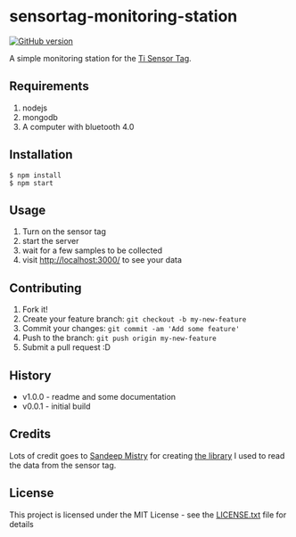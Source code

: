 # sensortag-monitoring-station

[![GitHub version](https://badge.fury.io/gh/micahnyc%2Fsensortag-monitoring-station.svg)](https://badge.fury.io/gh/micahnyc%2Fsensortag-monitoring-station)

A simple monitoring station for the [Ti Sensor Tag](http://www.ti.com/tool/cc2650stk). 

## Requirements
1. nodejs
2. mongodb
3. A computer with bluetooth 4.0 

## Installation

```
$ npm install
$ npm start
```

## Usage

1. Turn on the sensor tag
2. start the server
3. wait for a few samples to be collected
4. visit [http://localhost:3000/](http://localhost:3000/) to see your data

## Contributing

1. Fork it!
2. Create your feature branch: `git checkout -b my-new-feature`
3. Commit your changes: `git commit -am 'Add some feature'`
4. Push to the branch: `git push origin my-new-feature`
5. Submit a pull request :D

## History

* v1.0.0 - readme and some documentation
* v0.0.1 - initial build

## Credits

Lots of credit goes to [Sandeep Mistry](https://github.com/sandeepmistry) for creating [the library](https://github.com/sandeepmistry/node-sensortag) I used to read the data from the sensor tag.


## License

This project is licensed under the MIT License - see the [LICENSE.txt](LICENSE.txt) file for details

